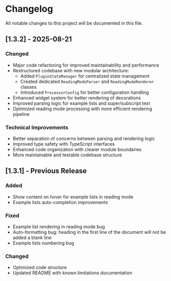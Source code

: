 # Changelog

All notable changes to this project will be documented in this file.

## [1.3.2] - 2025-08-21

### Changed
- Major code refactoring for improved maintainability and performance
- Restructured codebase with new modular architecture:
  - Added `PluginStateManager` for centralized state management
  - Created dedicated `ReadingModeParser` and `ReadingModeRenderer` classes
  - Introduced `ProcessorConfig` for better configuration handling
- Enhanced widget system for better rendering of decorations
- Improved parsing logic for example lists and super/subscript text
- Optimized reading mode processing with more efficient rendering pipeline

### Technical Improvements
- Better separation of concerns between parsing and rendering logic
- Improved type safety with TypeScript interfaces
- Enhanced code organization with clearer module boundaries
- More maintainable and testable codebase structure

## [1.3.1] - Previous Release

### Added
- Show content on hover for example lists in reading mode
- Example lists auto-completion improvements

### Fixed
- Example list rendering in reading mode bug
- Auto-formatting bug: heading in the first line of the document will not be added a blank line
- Example lists numbering bug

### Changed
- Optimized code structure
- Updated README with known limitations documentation